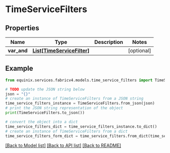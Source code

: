 # TimeServiceFilters


## Properties

Name | Type | Description | Notes
------------ | ------------- | ------------- | -------------
**var_and** | [**List[TimeServiceFilter]**](TimeServiceFilter.md) |  | [optional] 

## Example

```python
from equinix.services.fabricv4.models.time_service_filters import TimeServiceFilters

# TODO update the JSON string below
json = "{}"
# create an instance of TimeServiceFilters from a JSON string
time_service_filters_instance = TimeServiceFilters.from_json(json)
# print the JSON string representation of the object
print(TimeServiceFilters.to_json())

# convert the object into a dict
time_service_filters_dict = time_service_filters_instance.to_dict()
# create an instance of TimeServiceFilters from a dict
time_service_filters_form_dict = time_service_filters.from_dict(time_service_filters_dict)
```
[[Back to Model list]](../README.md#documentation-for-models) [[Back to API list]](../README.md#documentation-for-api-endpoints) [[Back to README]](../README.md)


